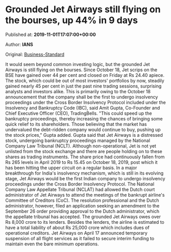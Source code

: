 
# Grounded Jet Airways still flying on the bourses, up 44% in 9 days

Published at: **2019-11-01T17:07:00+00:00**

Author: **IANS**

Original: [Business-Standard](https://www.business-standard.com/article/markets/grounded-jet-airways-still-flying-on-the-bourses-up-44-in-9-days-119110101448_1.html)

It would seem beyond common investing logic, but the grounded Jet Airways is still flying on the bourses. Since October 18, Jet scrips on the BSE have gained over 44 per cent and closed on Friday at Rs 24.40 apiece.
The stock, which could be out of most investors' portfolios by now, steadily gained nearly 45 per cent in just the past nine trading sessions, surprising analysts and investors alike.
This is primarily owing to the October 18 announcement that the company shall be the first to undergo insolvency proceedings under the Cross Border Insolvency Protocol included under the Insolvency and Bankruptcy Code (IBC), said Amit Gupta, Co-Founder and Chief Executive Officer (CEO), TradingBells.
"This could speed up the bankruptcy proceedings, thereby increasing the chances of bringing some quick relief to its shareholders. Those believing that the market has undervalued the debt-ridden company would continue to buy, pushing up the stock prices," Gupta added.
Gupta said that Jet Airways is a distressed stock, undergoing bankruptcy proceedings managed by the National Company Law Tribunal (NCLT). Although non-operational, Jet is not yet unlisted from the stock exchange and there are people holding on to these shares as trading instruments.
The share price had continuously fallen from Rs 265 levels in April 2019 to Rs 15.45 on October 18, 2019, post which it has been hitting the upper circuit on a regular basis.
In a major breakthrough for India's insolvency mechanism, which is still in its evolving stage, Jet Airways would be the first Indian company to undergo insolvency proceedings under the Cross Border Insolvency Protocol.
The National Company Law Appellate Tribunal (NCLAT) had allowed the Dutch court administrator of Jet Airways to attend the meetings of the bankrupt airline's Committee of Creditors (CoC).
The resolution professional and the Dutch administrator, however, filed an application seeking an amendment to the September 26 order providing approval to the Dutch administrator, which the appellate tribunal has accepted.
The grounded Jet Airways owes over Rs 8,000 crore to its lenders. Besides the lenders, the airline is estimated to have a total liability of about Rs 25,000 crore which includes dues of operational creditors.
Jet Airways on April 17 announced temporary suspension of all flight services as it failed to secure interim funding to maintain even the bare minimum operations.
